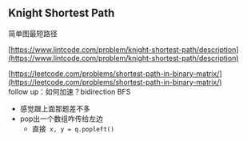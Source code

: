 ## Knight Shortest Path

简单图最短路径

[https://www.lintcode.com/problem/knight-shortest-path/description](https://www.lintcode.com/problem/knight-shortest-path/description)

[https://leetcode.com/problems/shortest-path-in-binary-matrix/](https://leetcode.com/problems/shortest-path-in-binary-matrix/)  
follow up：如何加速？bidirection BFS

* 感觉跟上面那题差不多
* pop出一个数组咋传给左边
  * 直接` x, y = q.popleft()`



